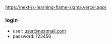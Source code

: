 https://next-js-learning-flame-sigma.vercel.app/

### login
- user: user@nextmail.com
- password: 123456
